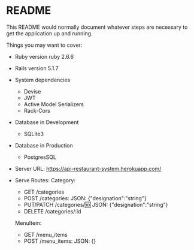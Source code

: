 # README

This README would normally document whatever steps are necessary to get the
application up and running.

Things you may want to cover:

* Ruby version ruby 2.6.6
* Rails version 5.1.7

* System dependencies
  - Devise
  - JWT
  - Active Model Serializers
  - Rack-Cors

* Database in Development
  - SQLite3

* Database in Production
  - PostgresSQL

* Server URL: https://api-restaurant-system.herokuapp.com/

* Serve Routes:
  Category:
  - GET /categories
  - POST /categories:
    JSON: {"designation":"string"}
  - PUT/PATCH /categories/:id:
    JSON: {"designation":"string"} 
  - DELETE /categories/:id
  
  MenuItem:
  - GET /menu_items
  - POST /menu_items:
    JSON: {}
   


